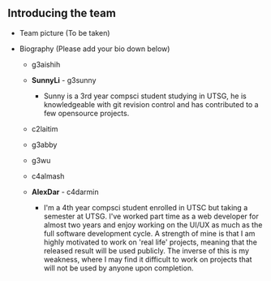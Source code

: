 ## Introducing the team

- Team picture
    (To be taken)
    
- Biography (Please add your bio down below)
  - g3aishih
  
  - **SunnyLi** - g3sunny
    - Sunny is a 3rd year compsci student studying in UTSG,
      he is knowledgeable with git revision control and has
      contributed to a few opensource projects.
  
  - c2laitim
  
  - g3abby
  
  - g3wu
  
  - c4almash
  
  - **AlexDar** - c4darmin
    - I'm a 4th year compsci student enrolled in UTSC but taking a semester at UTSG. I've worked part time as a web developer for       almost two years and enjoy working on the UI/UX as much as the full software development cycle. A strength of mine is that        I am highly motivated to work on 'real life' projects, meaning that the released result will be used publicly. The inverse        of this is my weakness, where I may find it difficult to work on projects that will not be used by anyone upon completion.
